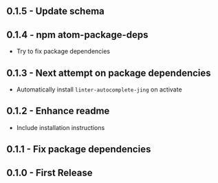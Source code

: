 ## 0.1.5  - Update schema

## 0.1.4 - npm atom-package-deps

* Try to fix package dependencies

## 0.1.3 - Next attempt on package dependencies

* Automatically install `linter-autocomplete-jing` on activate

## 0.1.2 - Enhance readme

* Include installation instructions

## 0.1.1 - Fix package dependencies

## 0.1.0 - First Release
